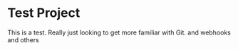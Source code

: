 # Test Project

This is a test. Really just looking to get more familiar with Git. and webhooks and others


